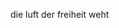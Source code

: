 die luft der freiheit weht
<!---
ShresBuckets/ShresBuckets is a ✨ special ✨ repository because its `README.md` (this file) appears on your GitHub profile.
You can click the Preview link to take a look at your changes.
--->
